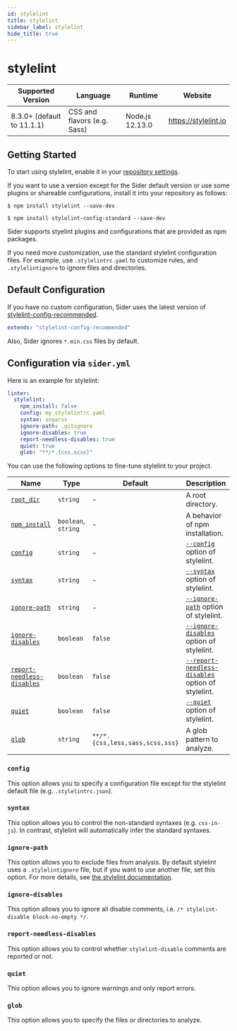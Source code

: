 ```yaml
---
id: stylelint
title: stylelint
sidebar_label: stylelint
hide_title: true
---
```


# stylelint

| Supported Version          | Language                    | Runtime         | Website              |
| -------------------------- | --------------------------- | --------------- | -------------------- |
| 8.3.0+ (default to 11.1.1) | CSS and flavors (e.g. Sass) | Node.js 12.13.0 | https://stylelint.io |

## Getting Started

To start using stylelint, enable it in your [repository settings](../../getting-started/repository-settings.md).

If you want to use a version except for the Sider default version or use some plugins or shareable configurations, install it into your repository as follows:

```shell
$ npm install stylelint --save-dev

$ npm install stylelint-config-standard --save-dev
```

Sider supports styelint plugins and configurations that are provided as npm packages.

If you need more customization, use the standard stylelint configuration files. For example, use `.stylelintrc.yaml` to customize rules, and `.stylelintignore` to ignore files and directories.

## Default Configuration

If you have no custom configuration, Sider uses the latest version of [stylelint-config-recommended](https://github.com/stylelint/stylelint-config-recommended).

```yaml
extends: "stylelint-config-recommended"
```

Also, Sider ignores `*.min.css` files by default.

## Configuration via `sider.yml`

Here is an example for stylelint:

```yaml
linter:
  stylelint:
    npm_install: false
    config: my_stylelintrc.yaml
    syntax: sugarss
    ignore-path: .gitignore
    ignore-disables: true
    report-needless-disables: true
    quiet: true
    glob: "**/*.{css,scss}"
```

You can use the following options to fine-tune stylelint to your project.

| Name                                                                              | Type                | Default                         | Description                                                                                                          |
| --------------------------------------------------------------------------------- | ------------------- | ------------------------------- | -------------------------------------------------------------------------------------------------------------------- |
| [`root_dir`](../../getting-started/custom-configuration.md#root_dir-option)       | `string`            | -                               | A root directory.                                                                                                    |
| [`npm_install`](../../getting-started/custom-configuration.md#npm_install-option) | `boolean`, `string` | -                               | A behavior of npm installation.                                                                                      |
| [`config`](#config)                                                               | `string`            | -                               | [`--config`](https://stylelint.io/user-guide/node-api#configfile) option of stylelint.                               |
| [`syntax`](#syntax)                                                               | `string`            | -                               | [`--syntax`](https://stylelint.io/user-guide/node-api#syntax) option of stylelint.                                   |
| [`ignore-path`](#ignore-path)                                                     | `string`            | -                               | [`--ignore-path`](https://stylelint.io/user-guide/node-api#ignorepath) option of stylelint.                          |
| [`ignore-disables`](#ignore-disables)                                             | `boolean`           | `false`                         | [`--ignore-disables`](https://stylelint.io/user-guide/node-api#ignoredisables) option of stylelint.                  |
| [`report-needless-disables`](#report-needless-disables)                           | `boolean`           | `false`                         | [`--report-needless-disables`](https://stylelint.io/user-guide/node-api#reportneedlessdisables) option of stylelint. |
| [`quiet`](#quiet)                                                                 | `boolean`           | `false`                         | [`--quiet`](https://stylelint.io/user-guide/node-api#quiet) option of stylelint.                                     |
| [`glob`](#glob)                                                                   | `string`            | `**/*.{css,less,sass,scss,sss}` | A glob pattern to analyze.                                                                                           |

### `config`

This option allows you to specify a configuration file except for the stylelint default file (e.g. `.stylelintrc.json`).

### `syntax`

This option allows you to control the non-standard syntaxes (e.g. `css-in-js`). In contrast, stylelint will automatically infer the standard syntaxes.

### `ignore-path`

This option allows you to exclude files from analysis. By default stylelint uses a `.stylelintignore` file, but if you want to use another file, set this option. For more details, see [the stylelint documentation](https://stylelint.io/user-guide/configuration#stylelintignore).

### `ignore-disables`

This option allows you to ignore all disable comments, i.e. `/* stylelint-disable block-no-empty */`.

### `report-needless-disables`

This option allows you to control whether `stylelint-disable` comments are reported or not.

### `quiet`

This option allows you to ignore warnings and only report errors.

### `glob`

This option allows you to specify the files or directories to analyze.
